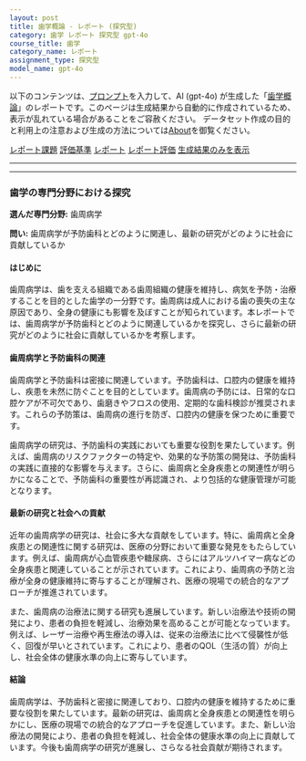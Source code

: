```yaml
---
layout: post
title: 歯学概論 - レポート (探究型)
category: 歯学 レポート 探究型 gpt-4o
course_title: 歯学
category_name: レポート
assignment_type: 探究型
model_name: gpt-4o
---
```


以下のコンテンツは、[プロンプト](https://github.com/takedatoshiyuki/synthetic_assignments/tree/main/generated/歯学/gpt-4o/prompt_レポート-探究型.md)を入力して、AI (gpt-4o) が生成した「[歯学概論](/contents/歯学/)」のレポートです。このページは生成結果から自動的に作成されているため、表示が乱れている場合があることをご容赦ください。
データセット作成の目的と利用上の注意および生成の方法については[About](/About)を御覧ください。

[レポート課題](../レポート課題-探究型)
[評価基準](../評価基準-探究型)
[レポート](../レポート-探究型)
[レポート評価](../レポート評価-探究型)
[生成結果のみを表示](https://github.com/takedatoshiyuki/synthetic_assignments/tree/main/generated/歯学/gpt-4o/レポート-探究型.md)
  

***
***
  
### 歯学の専門分野における探究

**選んだ専門分野:** 歯周病学

**問い:** 歯周病学が予防歯科とどのように関連し、最新の研究がどのように社会に貢献しているか

#### はじめに

歯周病学は、歯を支える組織である歯周組織の健康を維持し、病気を予防・治療することを目的とした歯学の一分野です。歯周病は成人における歯の喪失の主な原因であり、全身の健康にも影響を及ぼすことが知られています。本レポートでは、歯周病学が予防歯科とどのように関連しているかを探究し、さらに最新の研究がどのように社会に貢献しているかを考察します。

#### 歯周病学と予防歯科の関連

歯周病学と予防歯科は密接に関連しています。予防歯科は、口腔内の健康を維持し、疾患を未然に防ぐことを目的としています。歯周病の予防には、日常的な口腔ケアが不可欠であり、歯磨きやフロスの使用、定期的な歯科検診が推奨されます。これらの予防策は、歯周病の進行を防ぎ、口腔内の健康を保つために重要です。

歯周病学の研究は、予防歯科の実践においても重要な役割を果たしています。例えば、歯周病のリスクファクターの特定や、効果的な予防策の開発は、予防歯科の実践に直接的な影響を与えます。さらに、歯周病と全身疾患との関連性が明らかになることで、予防歯科の重要性が再認識され、より包括的な健康管理が可能となります。

#### 最新の研究と社会への貢献

近年の歯周病学の研究は、社会に多大な貢献をしています。特に、歯周病と全身疾患との関連性に関する研究は、医療の分野において重要な発見をもたらしています。例えば、歯周病が心血管疾患や糖尿病、さらにはアルツハイマー病などの全身疾患と関連していることが示されています。これにより、歯周病の予防と治療が全身の健康維持に寄与することが理解され、医療の現場での統合的なアプローチが推進されています。

また、歯周病の治療法に関する研究も進展しています。新しい治療法や技術の開発により、患者の負担を軽減し、治療効果を高めることが可能となっています。例えば、レーザー治療や再生療法の導入は、従来の治療法に比べて侵襲性が低く、回復が早いとされています。これにより、患者のQOL（生活の質）が向上し、社会全体の健康水準の向上に寄与しています。

#### 結論

歯周病学は、予防歯科と密接に関連しており、口腔内の健康を維持するために重要な役割を果たしています。最新の研究は、歯周病と全身疾患との関連性を明らかにし、医療の現場での統合的なアプローチを促進しています。また、新しい治療法の開発により、患者の負担を軽減し、社会全体の健康水準の向上に貢献しています。今後も歯周病学の研究が進展し、さらなる社会貢献が期待されます。

